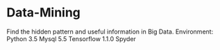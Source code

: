 # Data-Mining
Find the hidden pattern and useful information in Big Data.
Environment:
Python 3.5
Mysql 5.5
Tensorflow 1.1.0
Spyder
